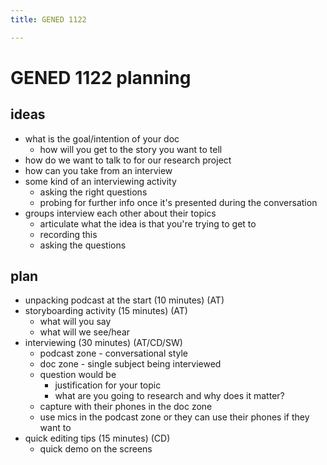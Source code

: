 ```yaml
---
title: GENED 1122

---
```


# GENED 1122 planning

## ideas
* what is the goal/intention of your doc
    * how will you get to the story you want to tell
* how do we want to talk to for our research project
* how can you take from an interview 
* some kind of an interviewing activity
    * asking the right questions
    * probing for further info once it's presented during the conversation
* groups interview each other about their topics
    * articulate what the idea is that you're trying to get to
    * recording this 
    * asking the questions

## plan
* unpacking podcast at the start (10 minutes) (AT)
* storyboarding activity (15 minutes) (AT)
    * what will you say
    * what will we see/hear
* interviewing (30 minutes) (AT/CD/SW)
    * podcast zone - conversational style
    * doc zone - single subject being interviewed
    * question would be
        * justification for your topic
        * what are you going to research and why does it matter?
    * capture with their phones in the doc zone
    * use mics in the podcast zone or they can use their phones if they want to
* quick editing tips (15 minutes) (CD)
    * quick demo on the screens